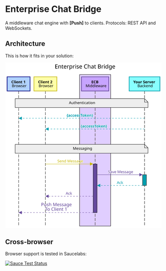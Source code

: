 # Enterprise Chat Bridge
A middleware chat engine with **[Push]** to clients.
Protocols: REST API and WebSockets.

## Architecture

This is how it fits in your solution:

[![Sauce Test Status](imgs/simple.svg)](https://saucelabs.com/u/socket)

## Cross-browser

Browser support is tested in Saucelabs:

[![Sauce Test Status](https://saucelabs.com/browser-matrix/socket.svg)](https://saucelabs.com/u/socket)
